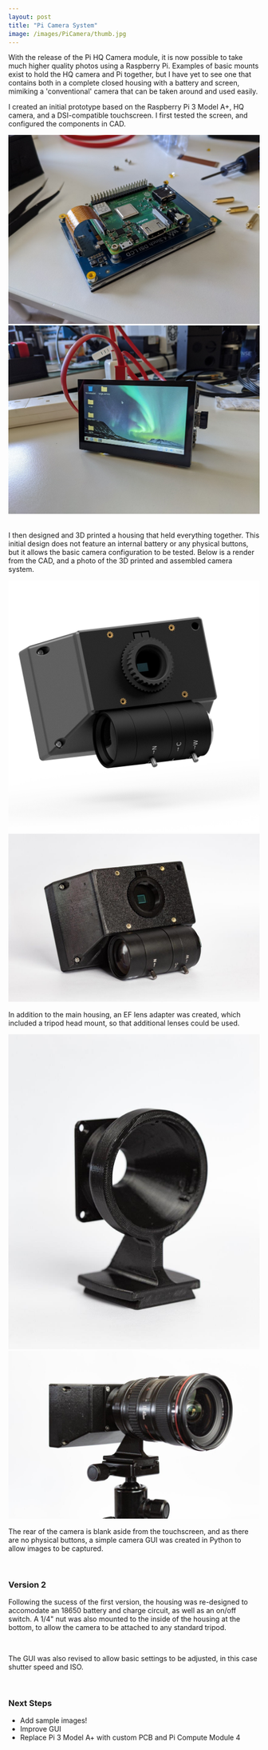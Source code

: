 ```yaml
---
layout: post
title: "Pi Camera System"
image: /images/PiCamera/thumb.jpg
---
```


With the release of the Pi HQ Camera module, it is now possible to take much higher quality photos using a Raspberry Pi. Examples of basic mounts exist to hold the HQ camera and Pi together, but I have yet to see one that contains both in a complete closed housing with a battery and screen, mimiking a 'conventional' camera that can be taken around and used easily.

I created an initial prototype based on the Raspberry Pi 3 Model A+, HQ camera, and a DSI-compatible touchscreen. I first tested the screen, and configured the components in CAD.

<img src="/images/PiCamera/v1_pi_screen.jpg" alt="" class="inline">
<img src="/images/PiCamera/v1_desktop.jpg" alt="" class="inline">
<img src="/images/PiCamera/v1_cad_front.jpg" alt="" class="inline">
<img src="/images/PiCamera/v1_cad_rear.jpg" alt="" class="inline">

I then designed and 3D printed a housing that held everything together. This initial design does not feature an internal battery or any physical buttons, but it allows the basic camera configuration to be tested. Below is a render from the CAD, and a photo of the 3D printed and assembled camera system.

<img src="/images/PiCamera/CAD_propiso_660.jpg" alt="" class="inline">
<img src="/images/PiCamera/v1_propiso_660.jpg" alt="" class="inline">

In addition to the main housing, an EF lens adapter was created, which included a tripod head mount, so that additional lenses could be used.

<img src="/images/PiCamera/v1_ef.jpg" alt="" class="inline">
<img src="/images/PiCamera/v1_side_17_2.jpg" alt="" class="inline">

The rear of the camera is blank aside from the touchscreen, and as there are no physical buttons, a simple camera GUI was created in Python to allow images to be captured.

<img src="/images/PiCamera/v1_screen_1" alt="" class="inline">

### Version 2

Following the sucess of the first version, the housing was re-designed to accomodate an 18650 battery and charge circuit, as well as an on/off switch. A 1/4" nut was also mounted to the inside of the housing at the bottom, to allow the camera to be attached to any standard tripod.

<img src="/images/PiCamera/v2_iso" alt="" class="inline">
<img src="/images/PiCamera/vs_base" alt="" class="inline">

The GUI was also revised to allow basic settings to be adjusted, in this case shutter speed and ISO.

<img src="/images/PiCamera/v2_screen" alt="" class="inline">

### Next Steps

* Add sample images!
* Improve GUI
* Replace Pi 3 Model A+ with custom PCB and Pi Compute Module 4
